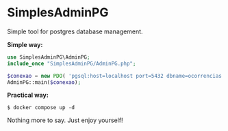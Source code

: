 # SimplesAdminPG
Simple tool for postgres database management.


**Simple way:**
```php
use SimplesAdminPG\AdminPG;
include_once "SimplesAdminPG/AdminPG.php";

$conexao = new PDO( 'pgsql:host=localhost port=5432 dbname=ocorrencias user=postgres password=postgres');
AdminPG::main($conexao);
```

**Practical way:**

    $ docker compose up -d


Nothing more to say. Just enjoy yourself!